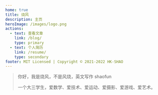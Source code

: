 ```yaml
---
home: true
title: 烧风
description: 主页
heroImage: /images/logo.png
actions:
  - text: 查看文章
    link: /blog/
    type: primary
  - text: 个人简历
    link: /resume/
    type: secondary
footer: MIT Licensed | Copyright © 2021-2022 HK-SHAO
---
```


> 你好，我是烧风，不是风烧，英文写作 shaofun
> 
> 一个大三学生，爱数学、爱技术、爱运动、爱摄影、爱游戏、爱艺术。